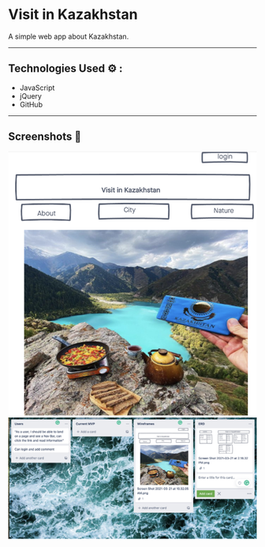 # Visit in Kazakhstan 

A simple web app about Kazakhstan. 
___

## Technologies Used ⚙️ :
- JavaScript
- jQuery
- GitHub
___

## Screenshots 📸
![Example](./photo/photo1.png)
![Example](./photo/photo2.png)
